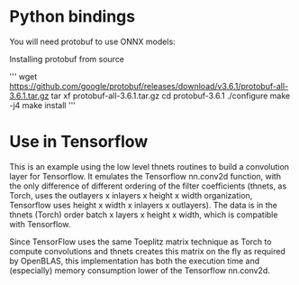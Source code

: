 # Python bindings

You will need protobuf to use ONNX models:

Installing protobuf from source
		
''' 	wget https://github.com/google/protobuf/releases/download/v3.6.1/protobuf-all-3.6.1.tar.gz
			tar xf protobuf-all-3.6.1.tar.gz
			cd protobuf-3.6.1
			./configure
			make -j4
			make install
'''



# Use in Tensorflow

This is an example using the low level thnets routines to build a convolution
layer for Tensorflow. It emulates the Tensorflow nn.conv2d function, with the
only difference of different ordering of the filter coefficients (thnets, as
Torch, uses the outlayers x inlayers x height x width organization, Tensorflow
uses height x width x inlayers x outlayers). The data is in the thnets (Torch)
order batch x layers x height x width, which is compatible with Tensorflow.

Since TensorFlow uses the same Toeplitz matrix technique as Torch to compute
convolutions and thnets creates this matrix on the fly as required by OpenBLAS,
this implementation has both the execution time and (especially) memory consumption
lower of the Tensorflow nn.conv2d.
